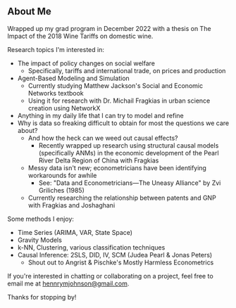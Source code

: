 ## About Me

Wrapped up my grad program in December 2022 with a thesis on The Impact of the 2018 Wine Tariffs on domestic wine.

Research topics I'm interested in:
- The impact of policy changes on social welfare
    - Specifically, tariffs and international trade, on prices and production
- Agent-Based Modeling and Simulation
    - Currently studying Matthew Jackson's Social and Economic Networks textbook
    - Using it for research with Dr. Michail Fragkias in urban science creation using NetworkX
- Anything in my daily life that I can try to model and refine
- Why is data so freaking difficult to obtain for most the questions we care about?
    - And how the heck can we weed out causal effects?
        - Recently wrapped up research using structural causal models (specifically ANMs) in the economic development of the Pearl River Delta Region of China with Fragkias
    - Messy data isn't new; econometricians have been identifying workarounds for awhile
        - See: "Data and Econometricians—The Uneasy Alliance" by Zvi Griliches (1985) 
    - Currently researching the relationship between patents and GNP with Fragkias and Joshaghani

Some methods I enjoy:
- Time Series (ARIMA, VAR, State Space)
- Gravity Models
- k-NN, Clustering, various classification techniques
- Causal Inference: 2SLS, DID, IV, SCM (Judea Pearl & Jonas Peters)
    - Shout out to Angrist & Pischke's Mostly Harmless Econometrics

If you're interested in chatting or collaborating on a project, feel free to email me at hennrymjohnson@gmail.com.

Thanks for stopping by!
